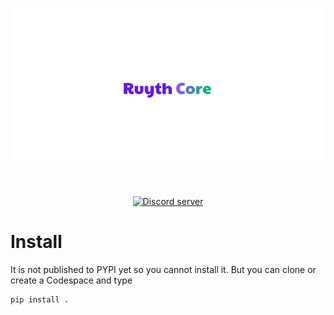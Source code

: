 <div align="center">
	<br />
	<p>
		<a href="https://github.com"><img src="https://github.com/huy746/ruyth-core/blob/main/tests/template/Ruyth%20Core.png" width="546" alt="discord.js" /></a>
	</p>
	<br />
	<p>
		<a href="https://discord.gg/MZVrynFHFE"><img src="https://img.shields.io/badge/join_us-on_discord-5865F2?logo=discord&logoColor=white" alt="Discord server" /></a>
	
</div>

# Install
It is not published to PYPI yet so you cannot install it.
But you can clone or create a Codespace and type

```bash
pip install .
```
